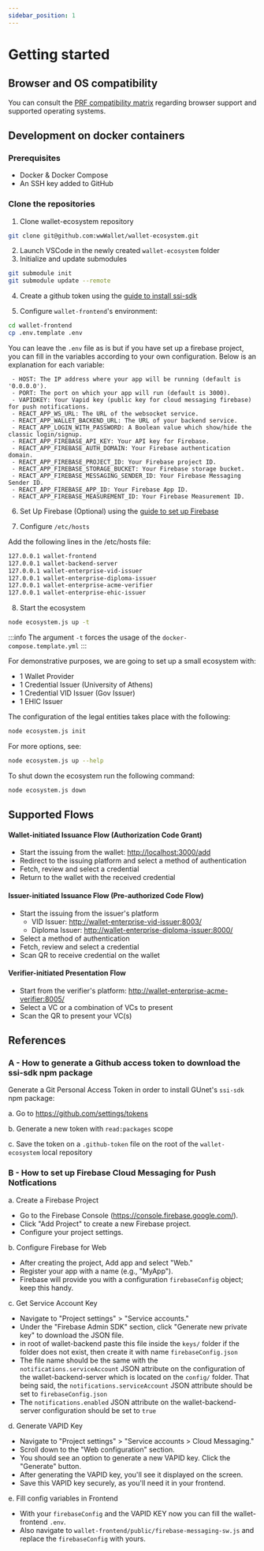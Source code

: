 ```yaml
---
sidebar_position: 1
---
```


# Getting started

## Browser and OS compatibility

You can consult the [PRF compatibility matrix](https://github.com/wwWallet/wallet-frontend#prf-compatibility) regarding browser support and supported operating systems.

## Development on docker containers

### Prerequisites

- Docker & Docker Compose
- An SSH key added to GitHub

### Clone the repositories

1. Clone wallet-ecosystem repository
```sh
git clone git@github.com:wwWallet/wallet-ecosystem.git
```
2. Launch VSCode in the newly created `wallet-ecosystem` folder
3. Initialize and update submodules

```sh
git submodule init
git submodule update --remote
```


4. Create a github token using the [guide to install ssi-sdk](#a---how-to-generate-a-github-access-token-to-download-the-ssi-sdk-npm-package)


5. Configure `wallet-frontend`'s environment:

```sh
cd wallet-frontend
cp .env.template .env
```

You can leave the `.env` file as is but if you have set up a firebase project, you can fill in the variables according to your own configuration. Below is an explanation for each variable:

	 - HOST: The IP address where your app will be running (default is '0.0.0.0').
	 - PORT: The port on which your app will run (default is 3000).
	 - VAPIDKEY: Your Vapid key (public key for cloud messaging firebase) for push notifications.
	 - REACT_APP_WS_URL: The URL of the websocket service.
	 - REACT_APP_WALLET_BACKEND_URL: The URL of your backend service.
	 - REACT_APP_LOGIN_WITH_PASSWORD: A Boolean value which show/hide the classic login/signup.
	 - REACT_APP_FIREBASE_API_KEY: Your API key for Firebase. 
	 - REACT_APP_FIREBASE_AUTH_DOMAIN: Your Firebase authentication domain.
	 - REACT_APP_FIREBASE_PROJECT_ID: Your Firebase project ID.
	 - REACT_APP_FIREBASE_STORAGE_BUCKET: Your Firebase storage bucket.
	 - REACT_APP_FIREBASE_MESSAGING_SENDER_ID: Your Firebase Messaging Sender ID.
	 - REACT_APP_FIREBASE_APP_ID: Your Firebase App ID. 
	 - REACT_APP_FIREBASE_MEASUREMENT_ID: Your Firebase Measurement ID.

6. Set Up Firebase (Optional) using the [guide to set up Firebase](#b---how-to-set-up-firebase-cloud-messaging-for-push-notfications)

7. Configure `/etc/hosts`

Add the following lines in the /etc/hosts file:

```sh
127.0.0.1 wallet-frontend
127.0.0.1 wallet-backend-server
127.0.0.1 wallet-enterprise-vid-issuer
127.0.0.1 wallet-enterprise-diploma-issuer
127.0.0.1 wallet-enterprise-acme-verifier
127.0.0.1 wallet-enterprise-ehic-issuer
```

8. Start the ecosystem

```sh
node ecosystem.js up -t
```
:::info
The argument `-t` forces the usage of the `docker-compose.template.yml`
:::

For demonstrative purposes, we are going to set up a small ecosystem with:
- 1 Wallet Provider
- 1 Credential Issuer (University of Athens)
- 1 Credential VID Issuer (Gov Issuer)
- 1 EHIC Issuer

The configuration of the legal entities takes place with the following:

```sh
node ecosystem.js init
```

For more options, see:

```sh
node ecosystem.js up --help
```

To shut down the ecosystem run the following command:

```sh
node ecosystem.js down
```

## Supported Flows

#### Wallet-initiated Issuance Flow (Authorization Code Grant)
- Start the issuing from the wallet: [http://localhost:3000/add](http://localhost:3000/add)
- Redirect to the issuing platform and select a method of authentication
- Fetch, review and select a credential
- Return to the wallet with the received credential

#### Issuer-initiated Issuance Flow (Pre-authorized Code Flow)
- Start the issuing from the issuer's platform
  - VID Issuer: [http://wallet-enterprise-vid-issuer:8003/](http://wallet-enterprise-vid-issuer:8003/)
  - Diploma Issuer: [http://wallet-enterprise-diploma-issuer:8000/](http://wallet-enterprise-diploma-issuer:8003/)
- Select a method of authentication
- Fetch, review and select a credential
- Scan QR to receive credential on the wallet

#### Verifier-initiated Presentation Flow
- Start from the verifier's platform: [http://wallet-enterprise-acme-verifier:8005/](http://wallet-enterprise-acme-verifier:8005)
- Select a VC or a combination of VCs to present
- Scan the QR to present your VC(s)

## References

### A - How to generate a Github access token to download the ssi-sdk npm package

Generate a Git Personal Access Token in order to install GUnet's `ssi-sdk` npm package:

  a. Go to https://github.com/settings/tokens
  
  b. Generate a new token with `read:packages` scope
  
  c. Save the token on a `.github-token` file on the root of the `wallet-ecosystem` local repository

### B - How to set up Firebase Cloud Messaging for Push Notfications

a. Create a Firebase Project
  - Go to the Firebase Console (https://console.firebase.google.com/).
  - Click "Add Project" to create a new Firebase project.
  - Configure your project settings.
  
b. Configure Firebase for Web
  - After creating the project, Add app and select "Web."
  - Register your app with a name (e.g., "MyApp").
  - Firebase will provide you with a configuration `firebaseConfig` object; keep this handy.

c. Get Service Account Key
- Navigate to "Project settings" > "Service accounts."
- Under the "Firebase Admin SDK" section, click "Generate new private key" to download the JSON file.
- in root of wallet-backend paste this file inside the `keys/` folder if the folder does not exist, then create it with name `firebaseConfig.json`
- The file name should be the same with the `notifications.serviceAccount` JSON attribute on the configuration of the wallet-backend-server which is located on the `config/` folder. That being said, the `notifications.serviceAccount` JSON attribute should be set to `firebaseConfig.json`
- The `notifications.enabled` JSON attribute on the wallet-backend-server configuration should be set to `true`


d. Generate VAPID Key
- Navigate to "Project settings" > "Service accounts > Cloud Messaging." 
- Scroll down to the "Web configuration" section.
- You should see an option to generate a new VAPID key. Click the "Generate" button.
- After generating the VAPID key, you'll see it displayed on the screen.
- Save this VAPID key securely, as you'll need it in your frontend.

e. Fill config variables in Frontend
- With your `firebaseConfig` and the VAPID KEY now you can fill the wallet-frontend `.env`.
- Also navigate to `wallet-frontend/public/firebase-messaging-sw.js` and replace the `firebaseConfig` with yours. 
